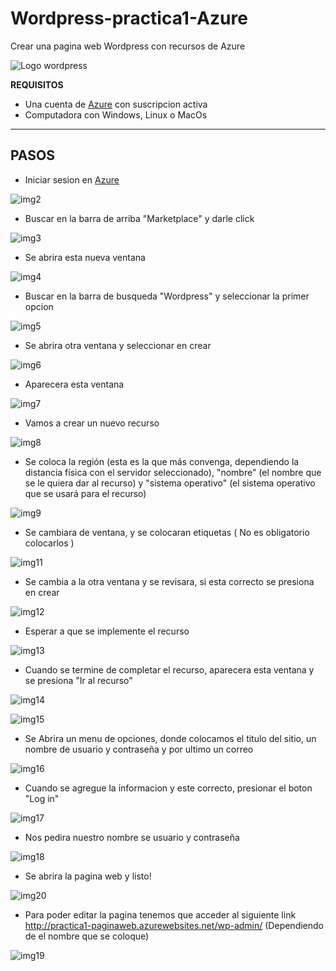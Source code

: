 # Wordpress-practica1-Azure

Crear una pagina web Wordpress con recursos de Azure

![Logo wordpress](imagenes\img1.png)

**REQUISITOS**
- Una cuenta de [Azure](https://portal.azure.com/#home) con suscripcion activa
- Computadora con Windows, Linux o MacOs

__________________________________________________________________

## PASOS

- Iniciar sesion en [Azure](https://portal.azure.com/#home)

![img2](imagenes\img2.PNG)

- Buscar en la barra de arriba "Marketplace" y darle click

![img3](imagenes\img3.PNG)

- Se abrira esta nueva ventana

![img4](imagenes\img4.PNG)

- Buscar en la barra de busqueda "Wordpress" y seleccionar la primer opcion

![img5](imagenes\img5.PNG)

- Se abrira otra ventana y seleccionar en crear

![img6](imagenes\img6.PNG)

- Aparecera esta ventana

![img7](imagenes\img7.PNG)

- Vamos a crear un nuevo recurso

![img8](imagenes\img8.PNG)

- Se coloca la región (esta es la que más convenga, dependiendo la distancia física con el servidor seleccionado), "nombre" (el nombre que se le quiera dar al recurso) y "sistema operativo" (el sistema operativo que se usará para el recurso) 

![img9](imagenes\img9.PNG)

- Se cambiara de ventana, y se colocaran etiquetas ( No es obligatorio colocarlos ) 

![img11](imagenes\img11.PNG)

- Se cambia a la otra ventana y se revisara, si esta correcto se presiona en crear

![img12](imagenes\img12.PNG)

- Esperar a que se implemente el recurso 

![img13](imagenes\img13.PNG)

- Cuando se termine de completar el recurso, aparecera esta ventana y se presiona "Ir al recurso"

![img14](imagenes\img14.PNG)

![img15](imagenes\img15.PNG)

- Se Abrira un menu de opciones, donde colocamos el titulo del sitio, un nombre de usuario y contraseña y por ultimo un correo 

![img16](imagenes\img16.PNG)

- Cuando se agregue la informacion y este correcto, presionar el boton "Log in"

![img17](imagenes\img17.PNG)

- Nos pedira nuestro nombre se usuario y contraseña

![img18](imagenes\img18.PNG)

- Se abrira la pagina web y listo!

![img20](imagenes\img20.PNG)

- Para poder editar la pagina tenemos que acceder al siguiente link http://practica1-paginaweb.azurewebsites.net/wp-admin/
(Dependiendo de el nombre que se coloque)

![img19](imagenes\img19.PNG)





